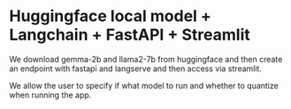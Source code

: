# Huggingface local model + Langchain + FastAPI + Streamlit

We download gemma-2b and llama2-7b from huggingface and then create an endpoint with fastapi and langserve and then access via streamlit.

We allow the user to specify if what model to run and whether to quantize when running the app.